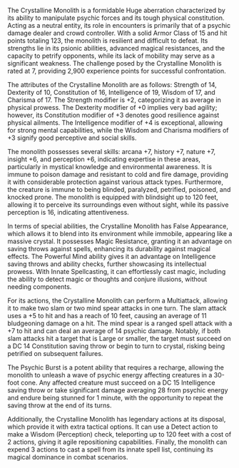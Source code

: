 The Crystalline Monolith is a formidable Huge aberration characterized by its ability to manipulate psychic forces and its tough physical constitution. Acting as a neutral entity, its role in encounters is primarily that of a psychic damage dealer and crowd controller. With a solid Armor Class of 15 and hit points totaling 123, the monolith is resilient and difficult to defeat. Its strengths lie in its psionic abilities, advanced magical resistances, and the capacity to petrify opponents, while its lack of mobility may serve as a significant weakness. The challenge posed by the Crystalline Monolith is rated at 7, providing 2,900 experience points for successful confrontation.

The attributes of the Crystalline Monolith are as follows: Strength of 14, Dexterity of 10, Constitution of 16, Intelligence of 19, Wisdom of 17, and Charisma of 17. The Strength modifier is +2, categorizing it as average in physical prowess. The Dexterity modifier of +0 implies very bad agility; however, its Constitution modifier of +3 denotes good resilience against physical ailments. The Intelligence modifier of +4 is exceptional, allowing for strong mental capabilities, while the Wisdom and Charisma modifiers of +3 signify good perceptive and social skills.

The monolith possesses several skills: arcana +7, history +7, nature +7, insight +6, and perception +6, indicating expertise in these areas, particularly in mystical knowledge and environmental awareness. It is immune to poison damage and resistant to cold and fire damage, providing it with considerable protection against various attack types. Furthermore, the creature is immune to being blinded, paralyzed, petrified, poisoned, and knocked prone. The monolith is equipped with blindsight up to 120 feet, allowing it to perceive its surroundings even without sight, while its passive perception is 16, indicating attentiveness.

In terms of special abilities, the Crystalline Monolith has False Appearance, which allows it to blend into its environment while immobile, appearing like a massive crystal. It possesses Magic Resistance, granting it an advantage on saving throws against spells, enhancing its durability against magical effects. The Powerful Mind ability gives it an advantage on Intelligence saving throws and ability checks, further showcasing its intellectual prowess. With Innate Spellcasting, it can effortlessly cast magic, including the ability to detect magic or thoughts and conjure illusions, without needing components.

For its actions, the Crystalline Monolith can perform a Multiattack, allowing it to make two slam or two mind spear attacks in one turn. The slam attack uses a +5 to hit and has a reach of 10 feet, causing an average of 11 bludgeoning damage on a hit. The mind spear is a ranged spell attack with a +7 to hit and can deal an average of 14 psychic damage. Notably, if both slam attacks hit a target that is Large or smaller, the target must succeed on a DC 14 Constitution saving throw or begin to turn to crystal, risking being petrified on subsequent failures.

The Psychic Burst is a potent ability that requires a recharge, allowing the monolith to unleash a wave of psychic energy affecting creatures in a 30-foot cone. Any affected creature must succeed on a DC 15 Intelligence saving throw or take significant damage averaging 28 from psychic energy and endure being stunned for 1 minute, with the opportunity to repeat the saving throw at the end of its turns.

Additionally, the Crystalline Monolith has legendary actions at its disposal, which provide it with extra tactical options. It can use a Detect action to make a Wisdom (Perception) check, teleporting up to 120 feet with a cost of 2 actions, giving it agile repositioning capabilities. Finally, the monolith can expend 3 actions to cast a spell from its innate spell list, continuing its magical dominance in combat scenarios.